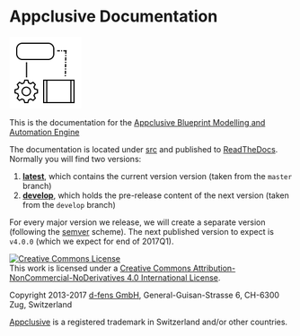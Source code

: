 # Appclusive Documentation

![](logo-128-128.png) 

This is the documentation for the [Appclusive Blueprint Modelling and Automation Engine](http://appclusive.net)

The documentation is located under [src](./src) and published to [ReadTheDocs](http://docs.appclusive.net). Normally you will find two versions:

1. [**latest**](http://docs.appclusive.net/en/latest), which contains the current version version (taken from the `master` branch)
2. [**develop**](http://docs.appclusive.net/develop), which holds the pre-release content of the next version (taken from the `develop` branch)

For every major version we release, we will create a separate version (following the [semver](http://semver.org) scheme). The next published version to expect is `v4.0.0` (which we expect for end of 2017Q1).

<a rel="license" href="http://creativecommons.org/licenses/by-nc-nd/4.0/"><img alt="Creative Commons License" style="border-width:0" src="https://i.creativecommons.org/l/by-nc-nd/4.0/88x31.png" /></a><br />This work is licensed under a <a rel="license" href="http://creativecommons.org/licenses/by-nc-nd/4.0/">Creative Commons Attribution-NonCommercial-NoDerivatives 4.0 International License</a>.

Copyright 2013-2017 [d-fens GmbH](http://d-fens.net), General-Guisan-Strasse 6, CH-6300 Zug, Switzerland

[Appclusive](https://www.swissreg.ch/srclient/tm/691777) is a registered trademark in Switzerland and/or other countries.
